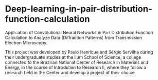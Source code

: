 # Deep-learning-in-pair-distribution-function-calculation

Application of Convolutional Neural Networks in Pair Distribution Function Calculation to Analyze Data (Diffraction Patterns) from Transmission Electron Microscopy.

This project was developed by Paulo Henrique and Sérgio Servilha during their undergraduate studies at the Ilum School of Science, a college connected to the Brazilian National Center of Research in Materials and Energy, in the course of Introdution to Research II, where they follow a research field in the Center and develop a project of their choice.
